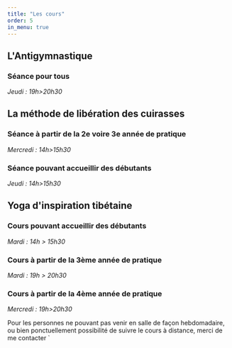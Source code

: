 ```yaml
---
title: "Les cours"
order: 5
in_menu: true
---
```

## L'Antigymnastique
### Séance pour tous
*Jeudi : 19h>20h30* 

## La méthode de libération des cuirasses

### Séance à partir de la 2e voire 3e année de pratique
*Mercredi : 14h>15h30*

### Séance pouvant accueillir des débutants
*Jeudi : 14h>15h30*

## Yoga d'inspiration tibétaine

### Cours pouvant accueillir des débutants 
*Mardi : 14h > 15h30*

### Cours à partir de la 3ème année de pratique 
*Mardi : 19h > 20h30* 

### Cours à partir de la 4ème année de pratique 
*Mercredi : 19h>20h30*

Pour les personnes ne pouvant pas venir en salle de façon hebdomadaire, ou bien ponctuellement possibilité de suivre le cours à distance, merci de me contacter
` 